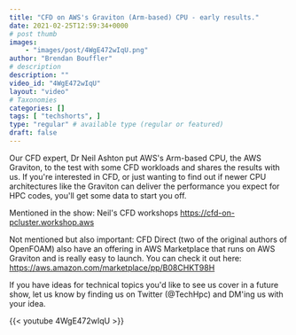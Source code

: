 ```yaml
---
title: "CFD on AWS's Graviton (Arm-based) CPU - early results."
date: 2021-02-25T12:59:34+0000
# post thumb
images:
    - "images/post/4WgE472wIqU.png"
author: "Brendan Bouffler"
# description
description: ""
video_id: "4WgE472wIqU"
layout: "video"
# Taxonomies
categories: []
tags: [ "techshorts", ]
type: "regular" # available type (regular or featured)
draft: false
---
```


Our CFD expert, Dr Neil Ashton put AWS's Arm-based CPU, the AWS Graviton, to the test with some CFD workloads and shares the results with us. If you're interested in CFD, or just wanting to find out if newer CPU architectures like the Graviton can deliver the performance you expect for HPC codes, you'll get some data to start you off.

Mentioned in the show: Neil's CFD workshops https://cfd-on-pcluster.workshop.aws

Not mentioned but also important: CFD Direct (two of the original authors of OpenFOAM) also have an offering in AWS Marketplace that runs on AWS Graviton and is really easy to launch. You can check it out here: https://aws.amazon.com/marketplace/pp/B08CHKT98H

If you have ideas for technical topics you'd like to see us cover in a future show, let us know by finding us on Twitter (@TechHpc) and DM'ing us with your idea.

{{< youtube 4WgE472wIqU >}}